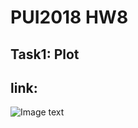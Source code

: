 # PUI2018 HW8
## Task1: Plot
## link: 
![Image text](https://github.com/asilayi/PUI2018_ab8131/blob/master/HW8_ab8131/plot.png)
      
